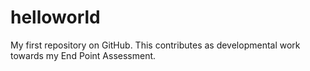 # helloworld
My first repository on GitHub.
This contributes as developmental work towards my End Point Assessment.

